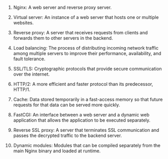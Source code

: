 1. Nginx: A web server and reverse proxy server.

2. Virtual server: An instance of a web server that hosts one or multiple websites.

3. Reverse proxy: A server that receives requests from clients and forwards them to other servers in the backend.

4. Load balancing: The process of distributing incoming network traffic among multiple servers to improve their performance, availability, and fault tolerance.

5. SSL/TLS: Cryptographic protocols that provide secure communication over the internet.

6. HTTP/2: A more efficient and faster protocol than its predecessor, HTTP/1.

7. Cache: Data stored temporarily in a fast-access memory so that future requests for that data can be served more quickly.

8. FastCGI: An interface between a web server and a dynamic web application that allows the application to be executed separately.

9. Reverse SSL proxy: A server that terminates SSL communication and passes the decrypted traffic to the backend server.

10. Dynamic modules: Modules that can be compiled separately from the main Nginx binary and loaded at runtime.
